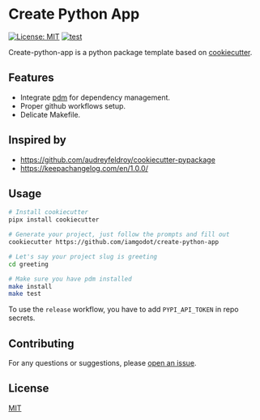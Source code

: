 # Create Python App

[![License: MIT](https://img.shields.io/badge/License-MIT-blue.svg)](LICENSE)
[![test](https://github.com/iamgodot/create-python-app/actions/workflows/test.yml/badge.svg)](https://github.com/iamgodot/create-python-app/actions/workflows/test.yml)

Create-python-app is a python package template based on [cookiecutter](https://github.com/audreyr/cookiecutter).

## Features

- Integrate [pdm](https://github.com/pdm-project/pdm) for dependency management.
- Proper github workflows setup.
- Delicate Makefile.

## Inspired by

- https://github.com/audreyfeldroy/cookiecutter-pypackage
- https://keepachangelog.com/en/1.0.0/

## Usage

```bash
# Install cookiecutter
pipx install cookiecutter

# Generate your project, just follow the prompts and fill out
cookiecutter https://github.com/iamgodot/create-python-app

# Let's say your project slug is greeting
cd greeting

# Make sure you have pdm installed
make install
make test
```

To use the `release` workflow, you have to add `PYPI_API_TOKEN` in repo secrets.

## Contributing

For any questions or suggestions, please [open an issue](https://github.com/iamgodot/create-python-app/issues).

## License

[MIT](LICENSE)
